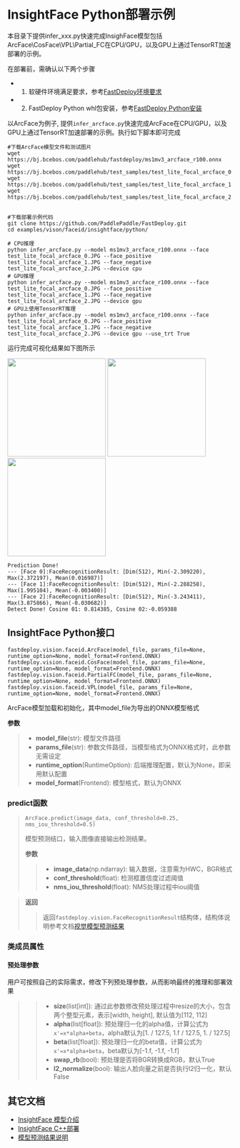 # InsightFace Python部署示例
本目录下提供infer_xxx.py快速完成InsighFace模型包括ArcFace\CosFace\VPL\Partial_FC在CPU/GPU，以及GPU上通过TensorRT加速部署的示例。

在部署前，需确认以下两个步骤

- 1. 软硬件环境满足要求，参考[FastDeploy环境要求](../../../../../docs/quick_start/requirements.md)  
- 2. FastDeploy Python whl包安装，参考[FastDeploy Python安装](../../../../../docs/quick_start/install.md)

以ArcFace为例子, 提供`infer_arcface.py`快速完成ArcFace在CPU/GPU，以及GPU上通过TensorRT加速部署的示例。执行如下脚本即可完成

```
#下载ArcFace模型文件和测试图片
wget https://bj.bcebos.com/paddlehub/fastdeploy/ms1mv3_arcface_r100.onnx
wget https://bj.bcebos.com/paddlehub/test_samples/test_lite_focal_arcface_0.JPG
wget https://bj.bcebos.com/paddlehub/test_samples/test_lite_focal_arcface_1.JPG
wget https://bj.bcebos.com/paddlehub/test_samples/test_lite_focal_arcface_2.JPG


#下载部署示例代码
git clone https://github.com/PaddlePaddle/FastDeploy.git
cd examples/vison/faceid/insightface/python/

# CPU推理
python infer_arcface.py --model ms1mv3_arcface_r100.onnx --face test_lite_focal_arcface_0.JPG --face_positive test_lite_focal_arcface_1.JPG --face_negative test_lite_focal_arcface_2.JPG --device cpu
# GPU推理
python infer_arcface.py --model ms1mv3_arcface_r100.onnx --face test_lite_focal_arcface_0.JPG --face_positive test_lite_focal_arcface_1.JPG --face_negative test_lite_focal_arcface_2.JPG --device gpu
# GPU上使用TensorRT推理
python infer_arcface.py --model ms1mv3_arcface_r100.onnx --face test_lite_focal_arcface_0.JPG --face_positive test_lite_focal_arcface_1.JPG --face_negative test_lite_focal_arcface_2.JPG --device gpu --use_trt True
```

运行完成可视化结果如下图所示

<div width="700">
<img width="220" float="left" src="https://user-images.githubusercontent.com/67993288/184321537-860bf857-0101-4e92-a74c-48e8658d838c.JPG">
<img width="220" float="left" src="https://user-images.githubusercontent.com/67993288/184322004-a551e6e4-6f47-454e-95d6-f8ba2f47b516.JPG">
<img width="220" float="left" src="https://user-images.githubusercontent.com/67993288/184321622-d9a494c3-72f3-47f1-97c5-8a2372de491f.JPG">
</div>

```
Prediction Done!
--- [Face 0]:FaceRecognitionResult: [Dim(512), Min(-2.309220), Max(2.372197), Mean(0.016987)]
--- [Face 1]:FaceRecognitionResult: [Dim(512), Min(-2.288258), Max(1.995104), Mean(-0.003400)]
--- [Face 2]:FaceRecognitionResult: [Dim(512), Min(-3.243411), Max(3.875866), Mean(-0.030682)]
Detect Done! Cosine 01: 0.814385, Cosine 02:-0.059388

```

## InsightFace Python接口

```
fastdeploy.vision.faceid.ArcFace(model_file, params_file=None, runtime_option=None, model_format=Frontend.ONNX)
fastdeploy.vision.faceid.CosFace(model_file, params_file=None, runtime_option=None, model_format=Frontend.ONNX)
fastdeploy.vision.faceid.PartialFC(model_file, params_file=None, runtime_option=None, model_format=Frontend.ONNX)
fastdeploy.vision.faceid.VPL(model_file, params_file=None, runtime_option=None, model_format=Frontend.ONNX)
```

ArcFace模型加载和初始化，其中model_file为导出的ONNX模型格式

**参数**

> * **model_file**(str): 模型文件路径
> * **params_file**(str): 参数文件路径，当模型格式为ONNX格式时，此参数无需设定
> * **runtime_option**(RuntimeOption): 后端推理配置，默认为None，即采用默认配置
> * **model_format**(Frontend): 模型格式，默认为ONNX

### predict函数

> ```
> ArcFace.predict(image_data, conf_threshold=0.25, nms_iou_threshold=0.5)
> ```
>
> 模型预测结口，输入图像直接输出检测结果。
>
> **参数**
>
> > * **image_data**(np.ndarray): 输入数据，注意需为HWC，BGR格式
> > * **conf_threshold**(float): 检测框置信度过滤阈值
> > * **nms_iou_threshold**(float): NMS处理过程中iou阈值

> **返回**
>
> > 返回`fastdeploy.vision.FaceRecognitionResult`结构体，结构体说明参考文档[视觉模型预测结果](../../../../../docs/api/vision_results/)

### 类成员属性
#### 预处理参数
用户可按照自己的实际需求，修改下列预处理参数，从而影响最终的推理和部署效果


> > * **size**(list[int]): 通过此参数修改预处理过程中resize的大小，包含两个整型元素，表示[width, height], 默认值为[112, 112]
> > * **alpha**(list[float]): 预处理归一化的alpha值，计算公式为`x'=x*alpha+beta`，alpha默认为[1. / 127.5, 1.f / 127.5, 1. / 127.5]
> > * **beta**(list[float]): 预处理归一化的beta值，计算公式为`x'=x*alpha+beta`，beta默认为[-1.f, -1.f, -1.f]
> > * **swap_rb**(bool): 预处理是否将BGR转换成RGB，默认True
> > * **l2_normalize**(bool): 输出人脸向量之前是否执行l2归一化，默认False


## 其它文档

- [InsightFace 模型介绍](..)
- [InsightFace C++部署](../cpp)
- [模型预测结果说明](../../../../../docs/api/vision_results/)
